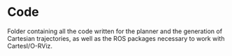 # Code
Folder containing all the code written for the planner and the generation of Cartesian trajectories, as well as the ROS packages necessary to work with CartesI/O-RViz.
